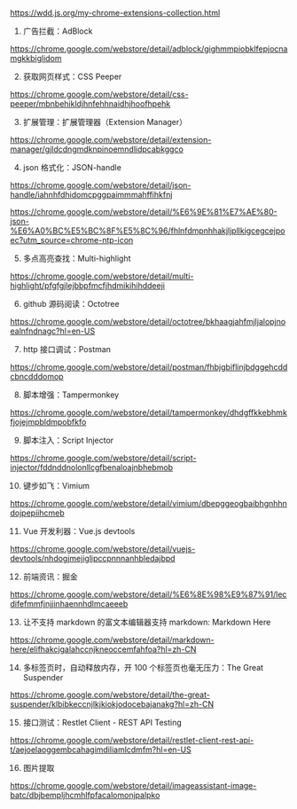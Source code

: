 
https://wdd.js.org/my-chrome-extensions-collection.html

1. 广告拦截：AdBlock

https://chrome.google.com/webstore/detail/adblock/gighmmpiobklfepjocnamgkkbiglidom

2. 获取网页样式：CSS Peeper

https://chrome.google.com/webstore/detail/css-peeper/mbnbehikldjhnfehhnaidhjhoofhpehk

3. 扩展管理：扩展管理器（Extension Manager）

https://chrome.google.com/webstore/detail/extension-manager/gjldcdngmdknpinoemndlidpcabkggco

4. json 格式化：JSON-handle

https://chrome.google.com/webstore/detail/json-handle/iahnhfdhidomcpggpaimmmahffihkfnj

https://chrome.google.com/webstore/detail/%E6%9E%81%E7%AE%80-json-%E6%A0%BC%E5%BC%8F%E5%8C%96/fhlnfdmpnhhakjljpllkigcegcejpoec?utm_source=chrome-ntp-icon

5. 多点高亮查找：Multi-highlight

https://chrome.google.com/webstore/detail/multi-highlight/pfgfgjlejbbpfmcfjhdmikihihddeeji

6. github 源码阅读：Octotree

https://chrome.google.com/webstore/detail/octotree/bkhaagjahfmjljalopjnoealnfndnagc?hl=en-US

7. http 接口调试：Postman

https://chrome.google.com/webstore/detail/postman/fhbjgbiflinjbdggehcddcbncdddomop

8. 脚本增强：Tampermonkey

https://chrome.google.com/webstore/detail/tampermonkey/dhdgffkkebhmkfjojejmpbldmpobfkfo

9. 脚本注入：Script Injector

https://chrome.google.com/webstore/detail/script-injector/fddnddnolonllcgfbenaloajnbhebmob

10. 键步如飞：Vimium

https://chrome.google.com/webstore/detail/vimium/dbepggeogbaibhgnhhndojpepiihcmeb

11. Vue 开发利器：Vue.js devtools

https://chrome.google.com/webstore/detail/vuejs-devtools/nhdogjmejiglipccpnnnanhbledajbpd

12. 前端资讯：掘金

https://chrome.google.com/webstore/detail/%E6%8E%98%E9%87%91/lecdifefmmfjnjjinhaennhdlmcaeeeb

13. 让不支持 markdown 的富文本编辑器支持 markdown: Markdown Here

https://chrome.google.com/webstore/detail/markdown-here/elifhakcjgalahccnjkneoccemfahfoa?hl=zh-CN

14. 多标签页时，自动释放内存，开 100 个标签页也毫无压力：The Great Suspender

https://chrome.google.com/webstore/detail/the-great-suspender/klbibkeccnjlkjkiokjodocebajanakg?hl=zh-CN

15. 接口测试：Restlet Client - REST API Testing

https://chrome.google.com/webstore/detail/restlet-client-rest-api-t/aejoelaoggembcahagimdiliamlcdmfm?hl=en-US

16. 图片提取

https://chrome.google.com/webstore/detail/imageassistant-image-batc/dbjbempljhcmhlfpfacalomonjpalpko
